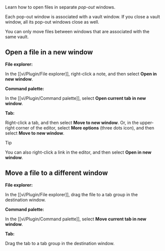 Learn how to open files in separate _pop-out_ windows.

Each pop-out window is associated with a vault window. If you close a vault window, all its pop-out windows close as well.

You can only move files between windows that are associated with the same vault.

## Open a file in a new window

**File explorer:**

In the [[vi/Plugin/File explorer]], right-click a note, and then select **Open in new window**.

**Command palette:**

In the [[vi/Plugin/Command palette]], select **Open current tab in new window**.

**Tab:**

Right-click a tab, and then select **Move to new window**. Or, in the upper-right corner of the editor, select **More options** (three dots icon), and then select **Move to new window**.

> [!tip]
> You can also right-click a link in the editor, and then select **Open in new window**.

## Move a file to a different window

**File explorer:**

In the [[vi/Plugin/File explorer]], drag the file to a tab group in the destination window.

**Command palette:**

In the [[vi/Plugin/Command palette]], select **Move current tab in new window**.

**Tab:**

Drag the tab to a tab group in the destination window.
